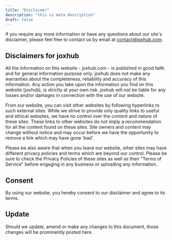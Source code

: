 ```yaml
---
title: "Disclaimer"
description: "this is meta description"
draft: false
---
```




If you require any more information or have any questions about our site's disclaimer, please feel free to contact us by email at contact@joxhub.com.

Disclaimers for joxhub
----------------------

All the information on this website - joxhub.com - is published in good faith and for general information purpose only. joxhub does not make any warranties about the completeness, reliability and accuracy of this information. Any action you take upon the information you find on this website (joxhub), is strictly at your own risk. joxhub will not be liable for any losses and/or damages in connection with the use of our website.

From our website, you can visit other websites by following hyperlinks to such external sites. While we strive to provide only quality links to useful and ethical websites, we have no control over the content and nature of these sites. These links to other websites do not imply a recommendation for all the content found on these sites. Site owners and content may change without notice and may occur before we have the opportunity to remove a link which may have gone 'bad'.

Please be also aware that when you leave our website, other sites may have different privacy policies and terms which are beyond our control. Please be sure to check the Privacy Policies of these sites as well as their "Terms of Service" before engaging in any business or uploading any information.

Consent
-------

By using our website, you hereby consent to our disclaimer and agree to its terms.

Update
------

Should we update, amend or make any changes to this document, those changes will be prominently posted here.